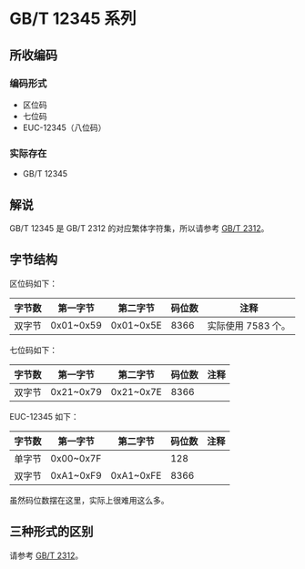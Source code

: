 # GB/T 12345 系列
## 所收编码
### 编码形式
- 区位码
- 七位码
- EUC-12345（八位码）

### 实际存在
- GB/T 12345

## 解说
GB/T 12345 是 GB/T 2312 的对应繁体字符集，所以请参考 [GB/T 2312](https://github.com/mrhso/IshisashiEncoding/tree/master/%E7%BC%96%E7%A0%81/GB%EF%BC%8FT%202312)。

## 字节结构
区位码如下：

|字节数|第一字节|第二字节|码位数|注释|
|-|-|-|-|-|
|双字节|0x01\~0x59|0x01\~0x5E|8366|实际使用 7583 个。|

七位码如下：

|字节数|第一字节|第二字节|码位数|注释|
|-|-|-|-|-|
|双字节|0x21\~0x79|0x21\~0x7E|8366||

EUC-12345 如下：

|字节数|第一字节|第二字节|码位数|注释|
|-|-|-|-|-|
|单字节|0x00\~0x7F||128||
|双字节|0xA1\~0xF9|0xA1\~0xFE|8366||

虽然码位数摆在这里，实际上很难用这么多。

## 三种形式的区别
请参考 [GB/T 2312](https://github.com/mrhso/IshisashiEncoding/blob/master/%E7%BC%96%E7%A0%81/GB%EF%BC%8FT%202312/README.md#%E5%8C%BA%E4%BD%8D%E7%A0%81)。
